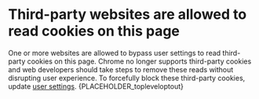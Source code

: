 # Third-party websites are allowed to read cookies on this page

One or more websites are allowed to bypass user settings to read third-party cookies on this page. Chrome no longer supports third-party cookies and web developers should take steps to remove these reads without disrupting user experience. To forcefully block these third-party cookies, update [user settings](manageCookiesHelpPage).
{PLACEHOLDER_topleveloptout}
